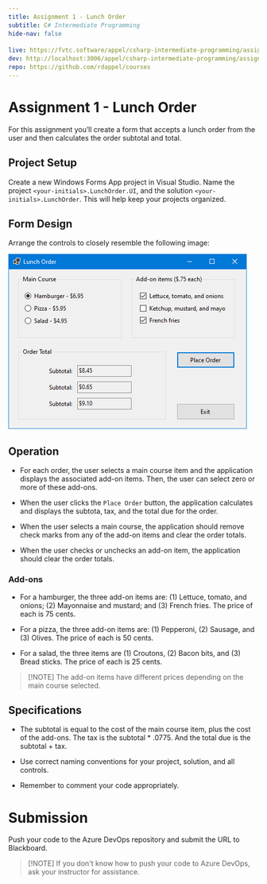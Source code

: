 ```yaml
---
title: Assignment 1 - Lunch Order
subtitle: C# Intermediate Programming
hide-nav: false

live: https://fvtc.software/appel/csharp-intermediate-programming/assignments/lunch-order
dev: http://localhost:3006/appel/csharp-intermediate-programming/assignments/lunch-order
repo: https://github.com/rdappel/courses
---
```


# Assignment 1 - Lunch Order

For this assignment you’ll create a form that accepts a lunch order from the user and then calculates the order subtotal and total.

<details open style="display: none;">
	<summary class="video">Show/Hide Video</summary>
	<div class="video-container">
		<iframe src="https://www.youtube.com/embed/AAAAAAA" width="100%" height="100%" frameborder="0"
			allowfullscreen allow="accelerometer; autoplay; encrypted-media; gyroscope; picture-in-picture">
		</iframe>
	</div>
</details>

## Project Setup

Create a new Windows Forms App project in Visual Studio. Name the project `<your-initials>.LunchOrder.UI`, and the solution `<your-initials>.LunchOrder`. This will help keep your projects organized.

## Form Design

Arrange the controls to closely resemble the following image:

![Form Layout](https://raw.githubusercontent.com/rdappel/courses/refs/heads/master/support-files/cs-intermed/lunch-order-running.png)

## Operation

- For each order, the user selects a main course item and the application displays the associated add-on items. Then, the user can select zero or more of these add-ons.

- When the user clicks the `Place Order` button, the application calculates and displays the subtota, tax, and the total due for the order.

- When the user selects a main course, the application should remove check marks from any of the add-on items and clear the order totals.

- When the user checks or unchecks an add-on item, the application should clear the order totals.

### Add-ons

- For a hamburger, the three add-on items are: (1) Lettuce, tomato, and onions; (2) Mayonnaise and mustard; and (3) French fries. The price of each is 75 cents.

- For a pizza, the three add-on items are: (1) Pepperoni, (2) Sausage, and (3) Olives. The price of each is 50 cents.

- For a salad, the three items are (1) Croutons, (2) Bacon bits, and (3) Bread sticks. The price of each is 25 cents.

> [!NOTE] The add-on items have different prices depending on the main course selected.

## Specifications

- The subtotal is equal to the cost of the main course item, plus the cost of the add-ons. The tax is the subtotal * .0775. And the total due is the subtotal + tax.

- Use correct naming conventions for your project, solution, and all controls.

- Remember to comment your code appropriately.

# Submission

Push your code to the Azure DevOps repository and submit the URL to Blackboard.

> [!NOTE] If you don't know how to push your code to Azure DevOps, ask your instructor for assistance.